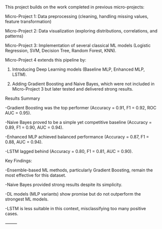 This project builds on the work completed in previous micro-projects:

Micro-Project 1: Data preprocessing (cleaning, handling missing values, feature transformation)

Micro-Project 2: Data visualization (exploring distributions, correlations, and patterns)

Micro-Project 3: Implementation of several classical ML models (Logistic Regression, SVM, Decision Tree, Random Forest, KNN).


Micro-Project 4 extends this pipeline by:

1.	Introducing Deep Learning models (Baseline MLP, Enhanced MLP, LSTM).

2.	Adding Gradient Boosting and Naive Bayes, which were not included in Micro-Project 3 but later tested and delivered strong results.

 Results Summary
 
-Gradient Boosting was the top performer (Accuracy = 0.91, F1 = 0.92, ROC AUC = 0.95).

-Naive Bayes proved to be a simple yet competitive baseline (Accuracy = 0.89, F1 = 0.90, AUC = 0.94).

-Enhanced MLP achieved balanced performance (Accuracy = 0.87, F1 = 0.88, AUC = 0.94).

-LSTM lagged behind (Accuracy = 0.80, F1 = 0.81, AUC = 0.90).

  Key Findings:
  
-Ensemble-based ML methods, particularly Gradient Boosting, remain the most effective for this dataset.

-Naive Bayes provided strong results despite its simplicity.

-DL models (MLP variants) show promise but do not outperform the strongest ML models.

-LSTM is less suitable in this context, misclassifying too many positive cases.

⸻
